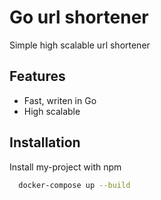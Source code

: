 
# Go url shortener

Simple high scalable url shortener 

## Features

- Fast, writen in Go
- High scalable 

## Installation

Install my-project with npm

```bash
  docker-compose up --build
```
    